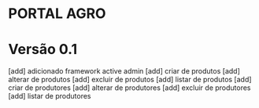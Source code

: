 # PORTAL AGRO

# Versão 0.1

[add] adicionado framework active admin
[add] criar de produtos
[add] alterar de produtos
[add] excluir de produtos
[add] listar de produtos
[add] criar de produtores
[add] alterar de produtores
[add] excluir de produtores
[add] listar de produtores